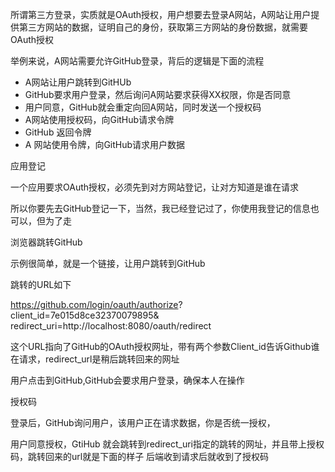 所谓第三方登录，实质就是OAuth授权，用户想要去登录A网站，A网站让用户提供第三方网站的数据，证明自己的身份，获取第三方网站的身份数据，就需要OAuth授权

举例来说，A网站需要允许GitHub登录，背后的逻辑是下面的流程
- A网站让用户跳转到GitHUb
- GitHub要求用户登录，然后询问A网站要求获得XX权限，你是否同意
- 用户同意，GitHub就会重定向回A网站，同时发送一个授权码
- A网站使用授权码，向GitHub请求令牌
- GitHub 返回令牌
- A 网站使用令牌，向GitHub请求用户数据

应用登记

一个应用要求OAuth授权，必须先到对方网站登记，让对方知道是谁在请求

所以你要先去GitHub登记一下，当然，我已经登记过了，你使用我登记的信息也可以，但为了走


浏览器跳转GitHub

示例很简单，就是一个链接，让用户跳转到GitHub

跳转的URL如下


https://github.com/login/oauth/authorize?
  client_id=7e015d8ce32370079895&
  redirect_uri=http://localhost:8080/oauth/redirect


这个URL指向了GitHub的OAuth授权网址，带有两个参数Client_id告诉Github谁在请求，redirect_url是稍后跳转回来的网址

用户点击到GitHub,GitHub会要求用户登录，确保本人在操作


授权码

登录后，GitHub询问用户，该用户正在请求数据，你是否统一授权，

用户同意授权，GtiHub 就会跳转到redirect_uri指定的跳转的网址，并且带上授权码，跳转回来的url就是下面的样子
后端收到请求后就收到了授权码